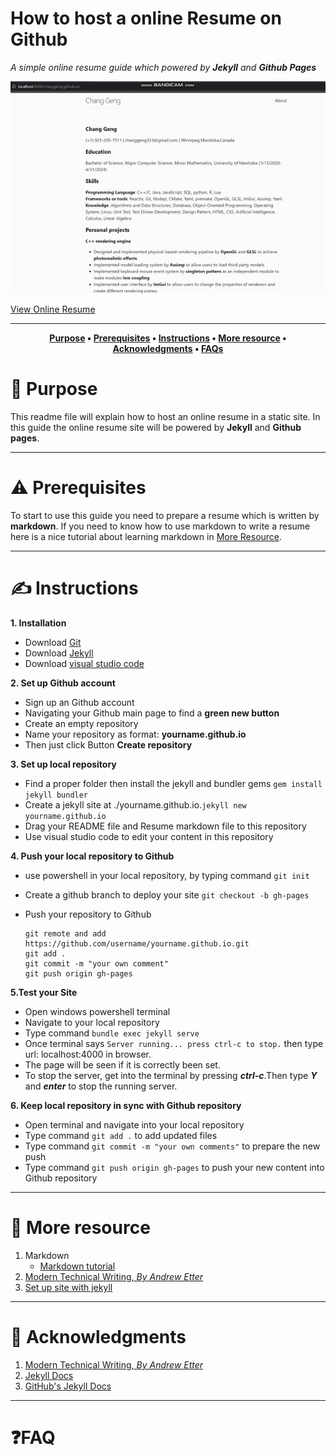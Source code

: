# How to host a online Resume on Github

*A simple online resume guide which powered by **Jekyll** and **Github Pages***

![GIF](/asset/gifs/resumegif.gif)

[View Online Resume](http://localhost:4000/changgeng.github.io/)

----

<div align="center">

**[Purpose](https://github.com/willproj/changgeng.github.io#-Purpose) • 
[Prerequisites](https://github.com/willproj/changgeng.github.io#%EF%B8%8F-prerequisites) • 
[Instructions](https://github.com/willproj/changgeng.github.io#%EF%B8%8F-instructions) • 
[More resource](https://github.com/willproj/changgeng.github.io#-more-resource) •
[Acknowledgments](https://github.com/willproj/changgeng.github.io#-acknowledgments) • 
[FAQs](https://github.com/willproj/changgeng.github.io#faq)**

</div>


# 🧐 Purpose

This readme file will explain how to host an online resume in a static site. In this guide the online resume site will be powered by **Jekyll** and **Github pages**.  

----

# ⚠️ Prerequisites

To start to use this guide you need to prepare a resume which is written by **markdown**. If you need to know how to use markdown to write a resume here is a nice tutorial about learning markdown in [More Resource](#-more-resource).

----

# ✍️ Instructions

**1. Installation**   
* Download [Git](https://git-scm.com/download/win)
* Download [Jekyll](https://jekyllrb.com/docs/)
* Download [visual studio code](https://code.visualstudio.com/download)   

**2. Set up Github account**   

* Sign up an Github account
* Navigating your Github main page to find a **green new button**
* Create an empty repository
* Name your repository as format: **yourname.github.io**
* Then just click Button **Create repository**   
  
**3. Set up local repository**
* Find a proper folder then install the jekyll and bundler gems ```gem install jekyll bundler```
* Create a jekyll site at ./yourname.github.io.```jekyll new yourname.github.io```
* Drag your README file and Resume markdown file to this repository
* Use visual studio code to edit your content in this repository 


**4. Push your local repository to Github**
* use powershell in your local repository, by typing command ```git init```
* Create a github branch to deploy your site ```git checkout -b gh-pages```
* Push your repository to Github 

  ```
  git remote and add https://github.com/username/yourname.github.io.git 
  git add .   
  git commit -m "your own comment"   
  git push origin gh-pages
  ```  

**5.Test your Site**
* Open windows powershell terminal
* Navigate to your local repository
* Type command ```bundle exec jekyll serve```
* Once terminal says ```Server running... press ctrl-c to stop.``` then type url: localhost:4000 in browser.
* The page will be seen if it is correctly been set.
* To stop the server, get into the terminal by pressing ***ctrl-c***.Then type ***Y*** and ***enter*** to stop the running server.
      
**6. Keep local repository in sync with Github repository**
* Open terminal and navigate into your local repository
* Type command ```git add .``` to add updated files
* Type command ```git commit -m "your own comments"``` to prepare the new push
* Type command ```git push origin gh-pages``` to push your new content into Github repository 

----

# 📕 More resource
1. Markdown
   * [Markdown tutorial](https://www.markdowntutorial.com/)
2. [Modern Technical Writing, *By Andrew Etter*](https://www.amazon.ca/gp/product/B01A2QL9SS/ref=kinw_myk_ro_title)
3. [Set up site with jekyll](https://docs.github.com/en/pages/setting-up-a-github-pages-site-with-jekyll/about-github-pages-and-jekyll)

----

# 💛 Acknowledgments

1. [Modern Technical Writing, *By Andrew Etter*](https://www.amazon.ca/gp/product/B01A2QL9SS/ref=kinw_myk_ro_title)
2. [Jekyll Docs](https://jekyllrb.com/docs/)
3. [GitHub's Jekyll Docs](https://docs.github.com/en/pages/setting-up-a-github-pages-site-with-jekyll)

----

# ❓FAQ
